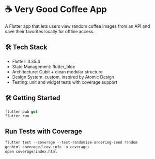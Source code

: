 # ☕ Very Good Coffee App

A Flutter app that lets users view random coffee images from an API and save their favorites locally for offline access.

## 🛠️ Tech Stack

- Flutter: 3.35.4
- State Management: flutter_bloc
- Architecture: Cubit + clean modular structure
- Design System: custom, inspired by Atomic Design
- Testing: unit and widget tests with coverage support

## 🛠️ Getting Started

```dart
flutter pub get
flutter run
```

## Run Tests with Coverage

```dart
flutter test --coverage --test-randomize-ordering-seed random
genhtml coverage/lcov.info -o coverage/
open coverage/index.html
```
